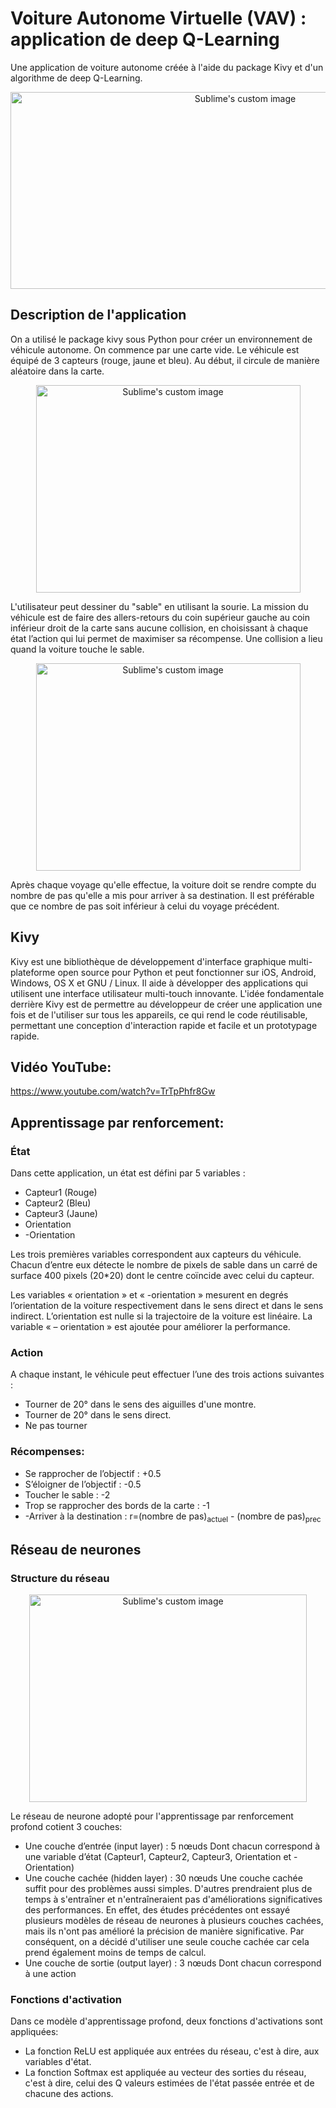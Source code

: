 # Voiture Autonome Virtuelle (VAV) : application de deep Q-Learning





Une application de voiture autonome créée à l'aide du package Kivy et d'un algorithme de deep Q-Learning.



<p align="center">
  <img width="735" height="315" src="https://user-images.githubusercontent.com/57750350/122225830-52474a80-cead-11eb-8b66-56e22aff0fe1.png?raw=true" alt="Sublime's custom image"/>
</p>

## Description de l'application
On a utilisé le package kivy sous Python pour créer un environnement de véhicule autonome.
On commence par une carte vide. Le véhicule est équipé de 3 capteurs (rouge, jaune et bleu). Au début, il circule de manière aléatoire dans la carte.


<p align="center">
  <img width="423" height="332" src="https://user-images.githubusercontent.com/57750350/122221712-756ffb00-cea9-11eb-8527-75a633e078a7.PNG?raw=true" alt="Sublime's custom image"/>
</p>


L'utilisateur peut dessiner du "sable" en utilisant la sourie. La mission du véhicule est de faire des allers-retours du coin supérieur gauche au coin inférieur droit de la carte sans aucune collision, en choisissant à chaque état l’action qui lui permet de maximiser sa récompense. Une collision a lieu quand la voiture touche le sable.


<p align="center">
  <img width="423" height="332" src="https://user-images.githubusercontent.com/57750350/122221894-a18b7c00-cea9-11eb-91a9-73b24e70bdda.png?raw=true" alt="Sublime's custom image"/>
</p>


Après chaque voyage qu'elle effectue, la voiture doit se rendre compte du nombre de pas qu'elle a mis pour arriver à sa destination. Il est préférable que ce nombre de pas soit inférieur à celui du voyage précédent.



## Kivy
Kivy est une bibliothèque de développement d'interface graphique multi-plateforme open source pour Python et peut fonctionner sur iOS, Android, Windows, OS X et GNU / Linux. Il aide à développer des applications qui utilisent une interface utilisateur multi-touch innovante. L'idée fondamentale derrière Kivy est de permettre au développeur de créer une application une fois et de l'utiliser sur tous les appareils, ce qui rend le code réutilisable, permettant une conception d'interaction rapide et facile et un prototypage rapide.

## Vidéo YouTube:
https://www.youtube.com/watch?v=TrTpPhfr8Gw
## Apprentissage par renforcement:
### État
Dans cette application, un état est défini par 5 variables :

<ul>
<li>Capteur1 (Rouge)</li>
<li>Capteur2 (Bleu)</li>
<li>Capteur3 (Jaune)</li>
<li>Orientation</li>
<li>-Orientation</li>
</ul>


Les trois premières variables correspondent aux capteurs du véhicule. Chacun d’entre eux détecte le nombre de pixels de sable dans un carré  de surface 400 pixels (20*20) dont le centre coïncide avec celui du capteur.

Les variables « orientation » et « -orientation » mesurent en degrés l’orientation de la voiture respectivement dans le sens direct et dans le sens indirect. L’orientation est nulle si la trajectoire de la voiture est linéaire. La variable « – orientation » est ajoutée pour améliorer la performance.




### Action

A chaque instant, le véhicule peut effectuer l’une des trois actions suivantes :

<ul>
<li>Tourner de 20° dans le sens des aiguilles d'une montre.</li>
<li>Tourner de 20° dans le sens direct.</li>
<li>Ne pas tourner</li>
</ul>

### Récompenses:

<ul>
<li>Se rapprocher de l’objectif : +0.5</li>
<li>S’éloigner de l’objectif : -0.5</li>
<li>Toucher le sable : -2</li>
<li>Trop se rapprocher des bords de la carte : -1</li>
<li>-Arriver à la destination : r=(nombre de pas)<sub>actuel</sub> - (nombre de pas)<sub>prec</sub></li>
</ul>


## Réseau de neurones

### Structure du réseau

<p align="center">
  <img width="444" height="332" src="https://user-images.githubusercontent.com/57750350/122224169-c254d100-ceab-11eb-982d-81dc532aa6c9.png?raw=true" alt="Sublime's custom image"/>
</p>


  Le réseau de neurone adopté pour l'apprentissage par renforcement profond cotient 3 couches:

   <ul>
<li> Une couche d’entrée (input layer) : 5 nœuds
     Dont chacun correspond à une variable d’état (Capteur1, Capteur2, Capteur3, Orientation et -Orientation)</li>
<li>Une couche cachée (hidden layer) : 30 nœuds
  Une couche cachée suffit pour des problèmes aussi simples. D'autres prendraient plus de temps à s'entraîner et n'entraîneraient pas d'améliorations significatives des
  performances. En effet, des études précédentes ont essayé plusieurs modèles de réseau de neurones à plusieurs couches cachées, mais ils n'ont pas amélioré la précision          de manière significative. Par conséquent, on a décidé d'utiliser une seule couche cachée car cela prend également moins de temps de calcul.</li>
<li>Une couche de sortie (output layer) : 3 nœuds
    Dont chacun correspond à une action</li>
</ul>

         
### Fonctions d'activation

Dans ce modèle d'apprentissage profond, deux fonctions d'activations sont appliquées:

<ul>
<li>La fonction ReLU est appliquée aux entrées du réseau, c'est à dire, aux variables d'état.</li>
<li>La fonction Softmax est appliquée au vecteur des sorties du réseau, c'est à dire, celui des Q valeurs estimées de l'état passée entrée et de chacune des actions.</li>
</ul>
         
